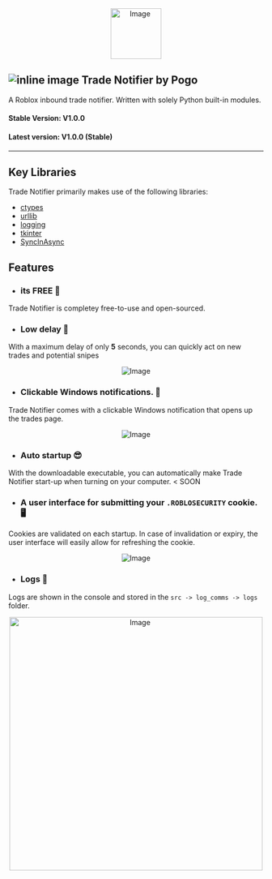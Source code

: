 <div align="center">
    <img src="https://github.com/PogoDigitalism/InboundTrades/assets/107322523/415df2c7-b185-4d9c-b3a3-42a385ad0059" alt="Image" width=100>
</div>

## ![inline image](https://github.com/PogoDigitalism/InboundTrades/assets/107322523/bb50198a-3446-4f17-8a8c-292f01bc1c9e) Trade Notifier by Pogo 
A Roblox inbound trade notifier. Written with solely Python built-in modules.
#### Stable Version: V1.0.0
#### Latest version: V1.0.0 (Stable)
___

## Key Libraries
Trade Notifier primarily makes use of the following libraries:
- [ctypes](https://docs.python.org/3/library/ctypes.html#module-ctypes)
- [urllib](https://docs.python.org/3/library/urllib.html#module-urllib)
- [logging](https://docs.python.org/3/library/logging.html#module-logging)
- [tkinter](https://docs.python.org/3/library/tkinter.html)
- [SyncInAsync](https://github.com/PogoDigitalism/SyncInAsync)

## Features
- ### its FREE 🎉
Trade Notifier is completey free-to-use and open-sourced.

- ### Low delay 🚀
With a maximum delay of only **5** seconds, you can quickly act on new trades and potential snipes
<div align="center">
    <img src="https://github.com/PogoDigitalism/InboundTrades/assets/107322523/37db636f-f838-456a-9916-4bc40dd45b73" alt="Image">
</div>

- ### Clickable Windows notifications. 🔗
Trade Notifier comes with a clickable Windows notification that opens up the trades page.

<div align="center">
    <img src="https://github.com/PogoDigitalism/TradeNotifier/assets/107322523/2c9e2548-6e10-491a-a4ac-b8c8f7196120" alt="Image">
</div>

- ### Auto startup 😎
With the downloadable executable, you can automatically make Trade Notifier start-up when turning on your computer. < SOON

- ### A user interface for submitting your `.ROBLOSECURITY` cookie. 🖥️
Cookies are validated on each startup. In case of invalidation or expiry, the user interface will easily allow for refreshing the cookie.
<div align="center">
    <img src="https://github.com/PogoDigitalism/InboundTrades/assets/107322523/4d21973b-476c-4bbd-8e3b-57db1ee5e207" alt="Image">
</div>


- ### Logs 🧾
Logs are shown in the console and stored in the `src -> log_comms -> logs` folder.

<div align="center">
    <img src="https://github.com/PogoDigitalism/TradeNotifier/assets/107322523/56218a1f-0b58-430c-a937-408e1eed4608" alt="Image" width=500>
</div>
